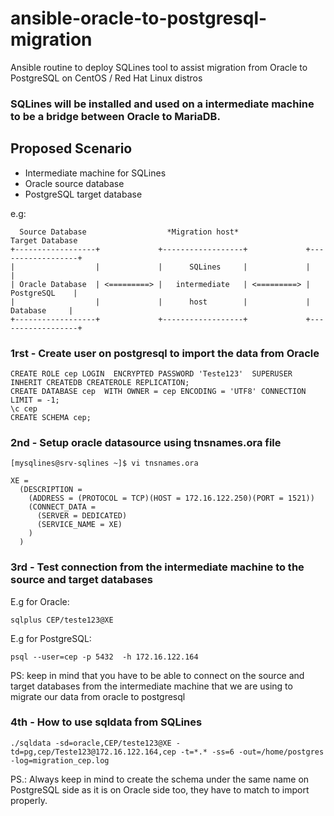 # ansible-oracle-to-postgresql-migration
Ansible routine to deploy SQLines tool to assist migration from Oracle to PostgreSQL on CentOS / Red Hat Linux distros

### SQLines will be installed and used on a intermediate machine to be a bridge between Oracle to MariaDB.

## Proposed Scenario

* Intermediate machine for SQLines
* Oracle source database
* PostgreSQL target database

e.g:

```
  Source Database                  *Migration host*                 Target Database
+------------------+             +------------------+             +------------------+
|                  |             |      SQLines     |             |                  |
| Oracle Database  | <=========> |   intermediate   | <=========> |    PostgreSQL    |
|                  |             |      host        |             |     Database     |
+------------------+             +------------------+             +------------------+
```

### 1rst - Create user on postgresql to import the data from Oracle
```
CREATE ROLE cep LOGIN  ENCRYPTED PASSWORD 'Teste123'  SUPERUSER INHERIT CREATEDB CREATEROLE REPLICATION;
CREATE DATABASE cep  WITH OWNER = cep ENCODING = 'UTF8' CONNECTION LIMIT = -1;
\c cep
CREATE SCHEMA cep;
```

### 2nd - Setup oracle datasource using tnsnames.ora file
```
[mysqlines@srv-sqlines ~]$ vi tnsnames.ora
```

```
XE =
  (DESCRIPTION =
    (ADDRESS = (PROTOCOL = TCP)(HOST = 172.16.122.250)(PORT = 1521))
    (CONNECT_DATA =
      (SERVER = DEDICATED)
      (SERVICE_NAME = XE)
    )
  )
```

### 3rd - Test connection from the intermediate machine to the source and target databases

E.g for Oracle:
```
sqlplus CEP/teste123@XE
```

E.g for PostgreSQL:
```
psql --user=cep -p 5432  -h 172.16.122.164
```

PS: keep in mind that you have to be able to connect on the source and target databases from the intermediate machine that we are using to migrate our data from oracle to postgresql

### 4th - How to use sqldata from SQLines

```
./sqldata -sd=oracle,CEP/teste123@XE -td=pg,cep/Teste123@172.16.122.164,cep -t=*.* -ss=6 -out=/home/postgres -log=migration_cep.log
```

PS.: Always keep in mind to create the schema under the same name on PostgreSQL side as it is on Oracle side too, they have to match to import properly.
